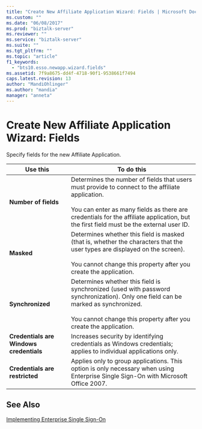 ```yaml
---
title: "Create New Affiliate Application Wizard: Fields | Microsoft Docs"
ms.custom: ""
ms.date: "06/08/2017"
ms.prod: "biztalk-server"
ms.reviewer: ""
ms.service: "biztalk-server"
ms.suite: ""
ms.tgt_pltfrm: ""
ms.topic: "article"
f1_keywords: 
  - "bts10.esso.newapp.wizard.fields"
ms.assetid: 7f9a8675-dd4f-4718-90f1-9538661f7494
caps.latest.revision: 13
author: "MandiOhlinger"
ms.author: "mandia"
manager: "anneta"
---
```

# Create New Affiliate Application Wizard: Fields
Specify fields for the new Affiliate Application.  
  
|Use this|To do this|  
|--------------|----------------|  
|**Number of fields**|Determines the number of fields that users must provide to connect to the affiliate application.<br /><br /> You can enter as many fields as there are credentials for the affiliate application, but the first field must be the external user ID.|  
|**Masked**|Determines whether this field is masked (that is, whether the characters that the user types are displayed on the screen).<br /><br /> You cannot change this property after you create the application.|  
|**Synchronized**|Determines whether this field is synchronized (used with password synchronization). Only one field can be marked as synchronized.<br /><br /> You cannot change this property after you create the application.|  
|**Credentials are Windows credentials**|Increases security by identifying credentials as Windows credentials; applies to individual applications only.|  
|**Credentials are restricted**|Applies only to group applications. This option is only necessary when using Enterprise Single Sign-On with Microsoft Office 2007.|  
  
## See Also  
 [Implementing Enterprise Single Sign-On](../core/implementing-enterprise-single-sign-on.md)